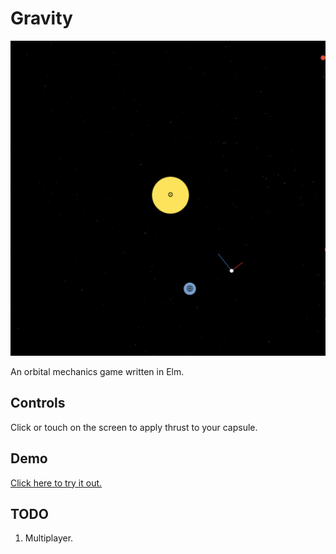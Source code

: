 Gravity
=======

[![You are a tiny capsule stuck in the vastness of space.](images/Gravity-animated.gif)](http://www.stephenbalaban.com/wp-content/uploads/2014/11/Gravity.html)

An orbital mechanics game written in Elm.

## Controls

Click or touch on the screen to apply thrust to your capsule.

## Demo

[Click here to try it out.](http://www.stephenbalaban.com/wp-content/uploads/2014/11/Gravity.html)

## TODO

1. Multiplayer.
